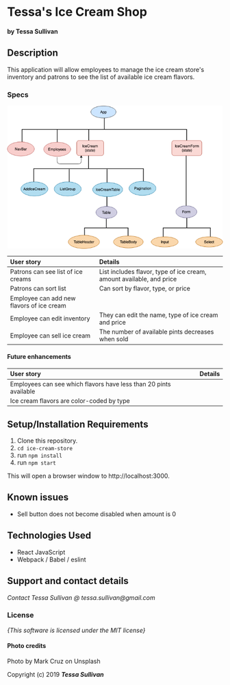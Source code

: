 # Tessa's Ice Cream Shop
#### by **Tessa Sullivan**

## Description
This application will allow employees to manage the ice cream store's inventory and patrons to see the list of available ice cream flavors.

### Specs
![Component diagram](/src/assets/Ice-cream-store.png)

| User story | Details|
| :-------------     | :------------- |
| Patrons can see list of ice creams | List includes flavor, type of ice cream, amount available, and price |
| Patrons can sort list | Can sort by flavor, type, or price |
| Employee can add new flavors of ice cream | |
| Employee can edit inventory | They can edit the name, type of ice cream and price |
| Employee can sell ice cream | The number of available pints decreases when sold |


#### Future enhancements
| User story | Details |
| :-------------     | :------------- |
| Employees can see which flavors have less than 20 pints available | |
| Ice cream flavors are color-coded by type | |

## Setup/Installation Requirements

1. Clone this repository.
2. ```cd ice-cream-store```
3. run ```npm install```
4. run ```npm start```

This will open a browser window to http://localhost:3000.

## Known issues
* Sell button does not become disabled when amount is 0

## Technologies Used

* React JavaScript
* Webpack / Babel / eslint

## Support and contact details

_Contact Tessa Sullivan @ tessa.sullivan@gmail.com_

### License

*{This software is licensed under the MIT license}*

#### Photo credits
Photo by Mark Cruz on Unsplash

Copyright (c) 2019 **_Tessa Sullivan_**